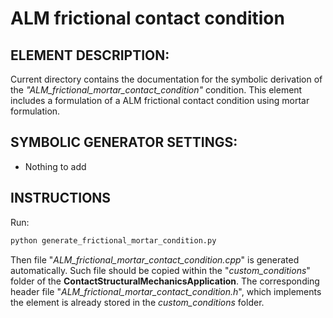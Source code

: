 # ALM frictional contact condition

## ELEMENT DESCRIPTION:
Current directory contains the documentation for the symbolic derivation of the _"ALM_frictional_mortar_contact_condition"_ condition. This element includes a formulation of a ALM frictional contact condition using mortar formulation.

## SYMBOLIC GENERATOR SETTINGS:
* Nothing to add

## INSTRUCTIONS
Run:
~~~py
python generate_frictional_mortar_condition.py
~~~
Then  file "_ALM_frictional_mortar_contact_condition.cpp_" is generated automatically. Such file should be copied within the "_custom_conditions_" folder of the
**ContactStructuralMechanicsApplication**. The corresponding header file "_ALM_frictional_mortar_contact_condition.h_", which implements the element is already stored in the _custom_conditions_ folder.
